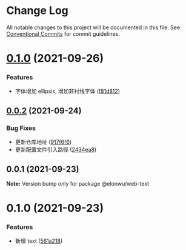 # Change Log

All notable changes to this project will be documented in this file.
See [Conventional Commits](https://conventionalcommits.org) for commit guidelines.

# [0.1.0](https://github.com/ElonWu/elonwu_ui/compare/@elonwu/web-text@0.0.2...@elonwu/web-text@0.1.0) (2021-09-26)


### Features

* 字体增加 ellipsis, 增加非衬线字体 ([f81d812](https://github.com/ElonWu/elonwu_ui/commit/f81d812b527e91019af037384d40123fc622aab3))





## [0.0.2](https://github.com/ElonWu/elonwu_ui/compare/@elonwu/web-text@0.0.1...@elonwu/web-text@0.0.2) (2021-09-24)


### Bug Fixes

* 更新仓库地址 ([917f6f6](https://github.com/ElonWu/elonwu_ui/commit/917f6f6cf2264b35910a944b2b06754027b59099))
* 更新配置文件引入路径 ([2434ea8](https://github.com/ElonWu/elonwu_ui/commit/2434ea87c33a4b9fd6fee7b23abdc6f19e1386c7))





## 0.0.1 (2021-09-23)

**Note:** Version bump only for package @elonwu/web-text

# 0.1.0 (2021-09-23)

### Features

- 新增 text ([561a218](https://github.com/ElonWu/elonwu_ui/commit/561a21873f2d4c3617b0ea79ffb198a890283e9c))

